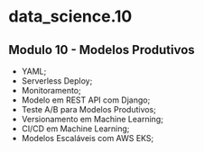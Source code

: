 # data_science.10
## Modulo 10 - Modelos Produtivos
- YAML;
- Serverless Deploy;
- Monitoramento;
- Modelo em REST API com Django;
- Teste A/B para Modelos Produtivos;
- Versionamento em Machine Learning;
- CI/CD em Machine Learning;
- Modelos Escaláveis com AWS EKS;
